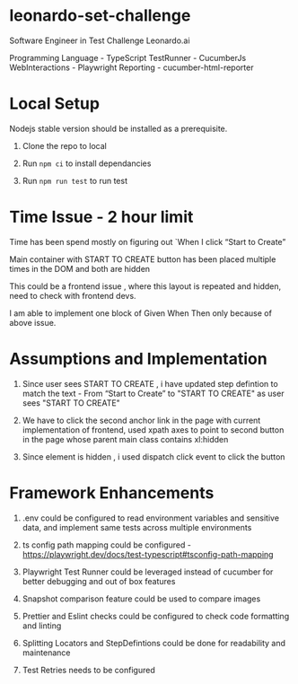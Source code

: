 # leonardo-set-challenge
Software Engineer in Test Challenge Leonardo.ai

Programming Language - TypeScript
TestRunner - CucumberJs
WebInteractions - Playwright
Reporting - cucumber-html-reporter

# Local Setup

Nodejs stable version should be installed as a prerequisite.

1) Clone the repo to local

2) Run `npm ci` to install dependancies

3) Run `npm run test` to run test


# Time Issue - 2 hour limit

Time has been spend mostly on figuring out `When I click “Start to Create”

Main container with START TO CREATE button has been placed multiple times in the DOM and both are hidden

This could be a frontend issue , where this layout is repeated and hidden, need to check with frontend devs.

I am able to implement one block of Given When Then only because of above issue.


# Assumptions and Implementation

1) Since user sees START TO CREATE , i have updated step defintion to match the text - From “Start to Create” to "START TO CREATE" as user sees "START TO CREATE"

2) We have to click the second anchor link in the page with current implementation of frontend, used xpath axes to point to second button in the page whose parent main class contains xl:hidden

3) Since element is hidden , i used dispatch click event to click the button


# Framework Enhancements

1) .env could be configured to read environment variables and sensitive data, and implement same tests across multiple environments

2) ts config path mapping could be configured - https://playwright.dev/docs/test-typescript#tsconfig-path-mapping

3) Playwright Test Runner could be leveraged instead of cucumber for better debugging and out of box features

4) Snapshot comparison feature could be used to compare images

5) Prettier and Eslint checks could be configured to check code formatting and linting

6) Splitting Locators and StepDefintions could be done for readability and maintenance

7) Test Retries needs to be configured
